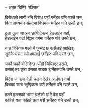 – अमृत घिमिरे ‘रञ्जित’
 


विरोधको लागी भनि विरोध यहाँ गर्नेहरु पनि उस्तै छन,  
विना अध्ययन संसदमा विधेयक भर्नेहरु पनि उस्तै छन,


ठुला ठुला अक्षरमा छापिदिन्छन् हेडलाईन यहाँ,  
हेडलाईन पढी विद्वान वर्गमा पर्नेहरु पनि उस्तै छन,


न त बिधेयक पढ्ने नै फुर्सद छ कसैलाई आखिर,  
सुनेकै भरमा त्यो भ्रमलाई छर्नेहरु पनि उस्तै छन,


चर्को चर्को बोलिदिन्छ आँखै चिम्लिएर उसले,  
पत्याई हर कुरा उसका सडक झर्नेहरु पनि उस्तै छन,


विदेश जान्छन् केही चलन देखेर आउँछन् नयाँ  
विचका सारा खुड्किला यसै तर्नेहरु पनि उस्तै छन,


हल्लै हल्लाको भरमा चलेको छ रे देश यहाँ  
कहिले यता कहिले उता यसै सर्नेहरु पनि उस्तै छन,


